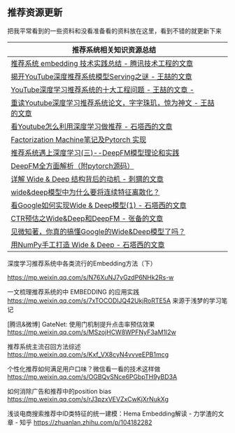 ## 推荐资源更新

把我平常看到的一些资料和没看准备看的资料放在这里，看到不错的就更新下来

| 推荐系统相关知识资源总结                                     |      |
| ------------------------------------------------------------ | ---- |
| [推荐系统 embedding 技术实践总结 - 腾讯技术工程的文章](https://zhuanlan.zhihu.com/p/143763320) |      |
| [揭开YouTube深度推荐系统模型Serving之谜 - 王喆的文章](https://zhuanlan.zhihu.com/p/61827629) |      |
| [YouTube深度学习推荐系统的十大工程问题 - 王喆的文章 -](https://zhuanlan.zhihu.com/p/52504407) |      |
| [重读Youtube深度学习推荐系统论文，字字珠玑，惊为神文 - 王喆的文章](https://zhuanlan.zhihu.com/p/52169807) |      |
| [看Youtube怎么利用深度学习做推荐 - 石塔西的文章](https://zhuanlan.zhihu.com/p/46247835) |      |
| [Factorization Machine笔记及Pytorch 实现](http://shomy.top/2018/12/31/factorization-machine/) |      |
| [推荐系统遇上深度学习(三)--DeepFM模型理论和实践](https://www.jianshu.com/p/6f1c2643d31b) |      |
| [DeepFM全方面解析（附pytorch源码）](https://zhuanlan.zhihu.com/p/84526966) |      |
| [详解 Wide & Deep 结构背后的动机 - 刺猬的文章](https://zhuanlan.zhihu.com/p/53361519) |      |
| [wide&deep模型中为什么要将连续特征离散化？](https://www.zhihu.com/question/264015592) |      |
| [看Google如何实现Wide & Deep模型(1) - 石塔西的文章](https://zhuanlan.zhihu.com/p/47293765) |      |
| [CTR预估之Wide&Deep和DeepFM - 张备的文章](https://zhuanlan.zhihu.com/p/66928413) |      |
| [见微知著，你真的搞懂Google的Wide&Deep模型了吗？](https://zhuanlan.zhihu.com/p/142958834) |      |
| [用NumPy手工打造 Wide & Deep - 石塔西的文章](https://zhuanlan.zhihu.com/p/53110408) |      |



深度学习推荐系统中各类流行的Embedding方法（下）

https://mp.weixin.qq.com/s/N76XuNJ7yGzdP6NHk2Rs-w

一文梳理推荐系统的中 EMBEDDING 的应用实践
https://mp.weixin.qq.com/s/7xTOCODlJQ42UkjRoRTE5A
来源于浅梦的学习笔记

[腾讯&微博] GateNet: 使用门机制提升点击率预估效果
https://mp.weixin.qq.com/s/MSzojHCW8WPFNyF3aM1l2w

推荐系统主流召回方法综述
https://mp.weixin.qq.com/s/Kxf_VX8cyN4vvveEPB1mcg

个性化推荐如何满足用户口味？微信看一看的技术这样做
https://mp.weixin.qq.com/s/OGBQvSNce6PGbpTH9yBD3A

如何消除广告和推荐中的position bias
https://mp.weixin.qq.com/s/rJ3pzxVEVZxCwKjXrNukXg



浅谈电商搜索推荐中ID类特征的统一建模：Hema Embedding解读 - 力学渣的文章 - 知乎 https://zhuanlan.zhihu.com/p/104182282

